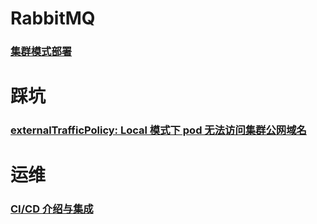 # RabbitMQ

### [集群模式部署](/rabbitmq/k8s-cluster-install.MD)

# 踩坑

### [externalTrafficPolicy: Local 模式下 pod 无法访问集群公网域名](/problems/k8s/externalTrafficPolicy-local.md)

# 运维

### [CI/CD 介绍与集成](/gitlab/ci.MD)
